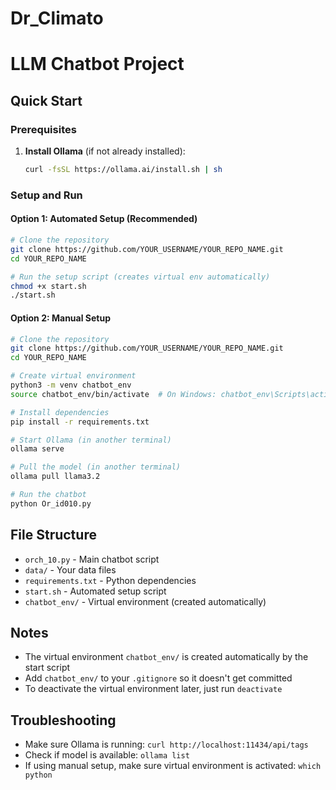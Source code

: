 # Dr_Climato
# LLM Chatbot Project

## Quick Start

### Prerequisites
1. **Install Ollama** (if not already installed):
   ```bash
   curl -fsSL https://ollama.ai/install.sh | sh
   ```

### Setup and Run

#### Option 1: Automated Setup (Recommended)
```bash
# Clone the repository
git clone https://github.com/YOUR_USERNAME/YOUR_REPO_NAME.git
cd YOUR_REPO_NAME

# Run the setup script (creates virtual env automatically)
chmod +x start.sh
./start.sh
```

#### Option 2: Manual Setup
```bash
# Clone the repository
git clone https://github.com/YOUR_USERNAME/YOUR_REPO_NAME.git
cd YOUR_REPO_NAME

# Create virtual environment
python3 -m venv chatbot_env
source chatbot_env/bin/activate  # On Windows: chatbot_env\Scripts\activate

# Install dependencies
pip install -r requirements.txt

# Start Ollama (in another terminal)
ollama serve

# Pull the model (in another terminal)
ollama pull llama3.2

# Run the chatbot
python Or_id010.py
```

## File Structure
- `orch_10.py` - Main chatbot script
- `data/` - Your data files
- `requirements.txt` - Python dependencies
- `start.sh` - Automated setup script
- `chatbot_env/` - Virtual environment (created automatically)

## Notes
- The virtual environment `chatbot_env/` is created automatically by the start script
- Add `chatbot_env/` to your `.gitignore` so it doesn't get committed
- To deactivate the virtual environment later, just run `deactivate`

## Troubleshooting
- Make sure Ollama is running: `curl http://localhost:11434/api/tags`
- Check if model is available: `ollama list`
- If using manual setup, make sure virtual environment is activated: `which python`
